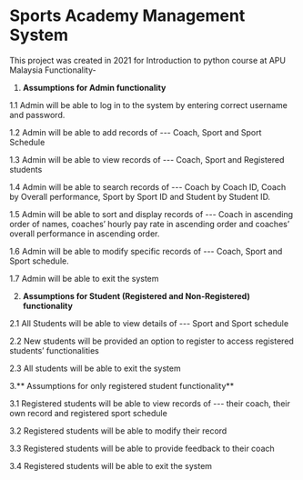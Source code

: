 # Sports Academy Management System
This project was created in 2021 for Introduction to python course at APU Malaysia
Functionality-
1. **Assumptions for Admin functionality**
   
1.1 Admin will be able to log in to the system by entering correct username and 
password.

1.2 Admin will be able to add records of --- Coach, Sport and Sport Schedule

1.3 Admin will be able to view records of --- Coach, Sport and Registered students

1.4 Admin will be able to search records of --- Coach by Coach ID, Coach by Overall 
performance, Sport by Sport ID and Student by Student ID.

1.5 Admin will be able to sort and display records of --- Coach in ascending order of 
names, coaches’ hourly pay rate in ascending order and coaches’ overall 
performance in ascending order.

1.6 Admin will be able to modify specific records of --- Coach, Sport and Sport 
schedule.

1.7 Admin will be able to exit the system
   
2.  **Assumptions for Student (Registered and Non-Registered) functionality**
   
2.1 All Students will be able to view details of --- Sport and Sport schedule

2.2 New students will be provided an option to register to access registered students’
functionalities 

2.3 All students will be able to exit the system
   
3.** Assumptions for only registered student functionality**
   
3.1 Registered students will be able to view records of --- their coach, their own 
record and registered sport schedule

3.2 Registered students will be able to modify their record 

3.3 Registered students will be able to provide feedback to their coach

3.4 Registered students will be able to exit the system

